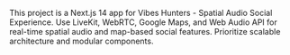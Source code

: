 <!-- Use this file to provide workspace-specific custom instructions to Copilot. For more details, visit https://code.visualstudio.com/docs/copilot/copilot-customization#_use-a-githubcopilotinstructionsmd-file -->

This project is a Next.js 14 app for Vibes Hunters - Spatial Audio Social Experience. Use LiveKit, WebRTC, Google Maps, and Web Audio API for real-time spatial audio and map-based social features. Prioritize scalable architecture and modular components.
